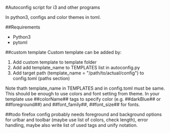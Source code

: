 #Autoconfig script for i3 and other programs

In python3, configs and color themes in toml.

##Requirements
* Python3
* pytoml

##custom template
Custom template can be added by:

1. Add custom template to template folder
2. Add add template_name to TEMPLATES list in autoconfig.py
3. Add target path (template_name = "/path/to/actual/config") to config.toml (paths section)

Note thath template_name in TEMPLATES and in config.toml must be same. This should be enough to use colors and font setting from theme. In your template use ##colorName## tags to specify color (e.g. ##darkBlue## or ##foreground##) and ##font_family##, ##font_size## for fonts.

##todo
firefox config probably needs foreground and background options for urlbar and toolbar
(maybe use list of colors, check length), error handling, maybe also write list of used tags and unify notation.
